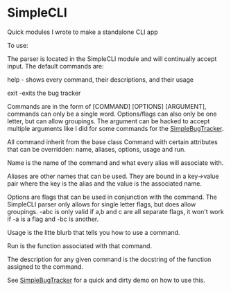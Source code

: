 # SimpleCLI
Quick modules I wrote to make a standalone CLI app

To use:

The parser is located in the SimpleCLI module and will continually accept input. The default commands are:

help - shows every command, their descriptions, and their usage

exit  -exits the bug tracker


Commands are in the form of [COMMAND] [OPTIONS] [ARGUMENT], commands can only be a single word. Options/flags can also only be one letter, but can allow groupings. The argument can be hacked to accept multiple arguments like I did for some commands for the [SimpleBugTracker](https://github.com/normanzhao/SimpleBugTracker).


All command inherit from the base class Command with certain attributes that can be overridden: name, aliases, options, usage and run.

Name is the name of the command and what every alias will associate with.

Aliases are other names that can be used. They are bound in a key->value pair where the key is the alias and the value is the associated name.

Options are flags that can be used in conjunction with the command. The SimpleCLI parser only allows for single letter flags, but does allow groupings.
-abc is only valid if a,b and c are all separate flags, it won't work if -a is a flag and -bc is another.

Usage is the litte blurb that tells you how to use a command.

Run is the function associated with that command.


The description for any given command is the docstring of the function assigned to the command.

See [SimpleBugTracker](https://github.com/normanzhao/SimpleBugTracker) for a quick and dirty demo on how to use this.

